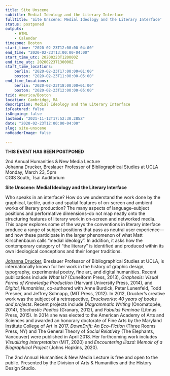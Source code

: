 ```yaml
---
title: Site Unscene
subtitle: Medial Ideology and the Literary Interface
fulltitle: 'Site Unscene: Medial Ideology and the Literary Interface'
status: postponed
outputs:
    - HTML
    - Calendar
timezone: Boston
start_time: "2020-02-23T12:00:00-04:00"
end_time: "2020-02-23T13:00:00-04:00"
start_time_utc: 20200223T120000Z
end_time_utc: 20200223T130000Z
start_time_locations:
    berlin: "2020-02-23T17:00:00+01:00"
    boston: "2020-02-23T11:00:00-05:00"
end_time_locations:
    berlin: "2020-02-23T18:00:00+01:00"
    boston: "2020-02-23T12:00:00-05:00"
tzid: America/Boston
location: Cambridge, MA
description: Medial Ideology and the Literary Interface
isFeatured: false
isOngoing: false
lastmod: "2021-11-12T17:52:30.285Z"
date: "2020-02-23T12:00:00-04:00"
slug: site-unscene
noHeaderImage: false

---
```

**THIS EVENT HAS BEEN POSTPONED**

2nd Annual Humanities & New Media Lecture<br />
Johanna Drucker, Breslauer Professor of Bibliographical Studies at UCLA<br />
Monday, March 23, 5pm<br />
CGIS South, Tsai Auditorium

**Site Unscene: Medial Ideology and the Literary Interface**

Who speaks in an interface? How do we understand the work done by the graphical, tactile, audio and spatial features of on-screen and ambient works of literary production? The many aspects of language–subject positions and performative dimensions–do not map neatly onto the structuring features of literary work in on-screen and networked media. This paper explores some of the ways the conventions in literary interface produce a range of subject positions that pass as neutral user experience—and how these participate in the larger phenomenon of what Matt Kirschenbaum calls “medial ideology”. In addition, it asks how the contemporary category of “the literary” is identified and produced within its own ideological conceptions and their longer traditions. 

[Johanna Drucker](http://www.johannadrucker.net/), Breslauer Professor of Bibliographical Studies at UCLA, is internationally known for her work in the history of graphic design, typography, experimental poetry, fine art, and digital humanities. Recent publications include *What Is?* (Cuneiform Press, 2013), *Graphesis: Visual Forms of Knowledge Production* (Harvard University Press, 2014), and *Digital_Humanities*, co-authored with Anne Burdick, Peter Lunenfeld, Todd Presner, and Jeffrey Schnapp, (MIT Press, 2012). In 2012, Drucker’s creative work was the subject of a retrospective, *Druckworks: 40 years of books and projects*. Recent projects include *Diagrammatic Writing* (Onomatopée, 2014), *Stochastic Poetics* (Granary, 2012), and *Fabulas Feminae* (Litmus Press, 2015). In 2014 she was elected to the American Academy of Arts and Sciences and awarded an honorary doctorate of Fine Arts by the Maryland Institute College of Art in 2017. *DownDrift: An Eco-Fiction* (Three Rooms Press, NY) and The General Theory of *Social Relativity* (The Elephants, Vancouver) were published in April 2018. Her forthcoming work includes *Visualizing Interpretation* (MIT, 2020) and *Encountering Iliazd: Memoir of a Biographical Project* (Johns Hopkins, 2020).

The 2nd Annual Humanities & New Media Lecture is free and open to the public. Presented by the Division of Arts & Humanities and the History Design Studio.